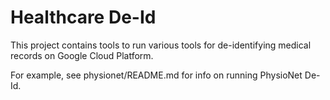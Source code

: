 # Healthcare De-Id

This project contains tools to run various tools for de-identifying medical
records on Google Cloud Platform.

For example, see physionet/README.md for info on running PhysioNet De-Id.
